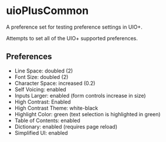 # uioPlusCommon

A preference set for testing preference settings in UIO+.

Attempts to set all of the UIO+ supported preferences.

## Preferences

* Line Space: doubled (2)
* Font Size: doubled (2)
* Character Space: increased (0.2)
* Self Voicing: enabled
* Inputs Larger: enabled (form controls increase in size)
* High Contrast: Enabled
* High Contrast Theme: white-black
* Highlight Color: green (text selection is highlighted in green)
* Table of Contents: enabled
* Dictionary: enabled (requires page reload)
* Simplified UI: enabled
